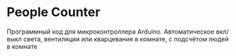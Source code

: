 # People Counter
Программный код для микроконтроллера Arduino.
Автоматическое вкл/выкл света, вентиляции или кварцевания в комнате, с подсчётом людей в комнате
